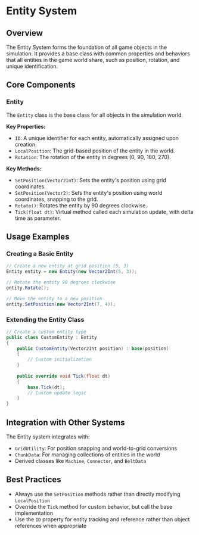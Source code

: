 # Entity System

## Overview
The Entity System forms the foundation of all game objects in the simulation. It provides a base class with common properties and behaviors that all entities in the game world share, such as position, rotation, and unique identification.

## Core Components

### Entity
The `Entity` class is the base class for all objects in the simulation world.

**Key Properties:**
- `ID`: A unique identifier for each entity, automatically assigned upon creation.
- `LocalPosition`: The grid-based position of the entity in the world.
- `Rotation`: The rotation of the entity in degrees (0, 90, 180, 270).

**Key Methods:**
- `SetPosition(Vector2Int)`: Sets the entity's position using grid coordinates.
- `SetPosition(Vector2)`: Sets the entity's position using world coordinates, snapping to the grid.
- `Rotate()`: Rotates the entity by 90 degrees clockwise.
- `Tick(float dt)`: Virtual method called each simulation update, with delta time as parameter.

## Usage Examples

### Creating a Basic Entity
```csharp
// Create a new entity at grid position (5, 3)
Entity entity = new Entity(new Vector2Int(5, 3));

// Rotate the entity 90 degrees clockwise
entity.Rotate();

// Move the entity to a new position
entity.SetPosition(new Vector2Int(7, 4));
```

### Extending the Entity Class
```csharp
// Create a custom entity type
public class CustomEntity : Entity
{
    public CustomEntity(Vector2Int position) : base(position)
    {
        // Custom initialization
    }
    
    public override void Tick(float dt)
    {
        base.Tick(dt);
        // Custom update logic
    }
}
```

## Integration with Other Systems
The Entity system integrates with:
- `GridUtility`: For position snapping and world-to-grid conversions
- `ChunkData`: For managing collections of entities in the world
- Derived classes like `Machine`, `Connector`, and `BeltData`

## Best Practices
- Always use the `SetPosition` methods rather than directly modifying `LocalPosition`
- Override the `Tick` method for custom behavior, but call the base implementation
- Use the `ID` property for entity tracking and reference rather than object references when appropriate